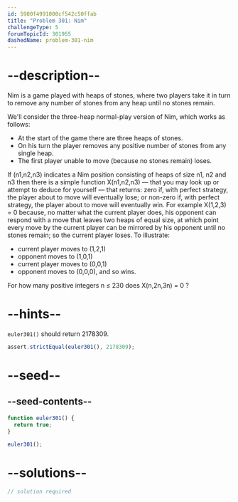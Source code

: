 ```yaml
---
id: 5900f4991000cf542c50ffab
title: "Problem 301: Nim"
challengeType: 5
forumTopicId: 301955
dashedName: problem-301-nim
---
```


# --description--

Nim is a game played with heaps of stones, where two players take it in turn to remove any number of stones from any heap until no stones remain.

We'll consider the three-heap normal-play version of Nim, which works as follows:

- At the start of the game there are three heaps of stones.
- On his turn the player removes any positive number of stones from any single heap.
- The first player unable to move (because no stones remain) loses.

If (n1,n2,n3) indicates a Nim position consisting of heaps of size n1, n2 and n3 then there is a simple function X(n1,n2,n3) — that you may look up or attempt to deduce for yourself — that returns: zero if, with perfect strategy, the player about to move will eventually lose; or non-zero if, with perfect strategy, the player about to move will eventually win. For example X(1,2,3) = 0 because, no matter what the current player does, his opponent can respond with a move that leaves two heaps of equal size, at which point every move by the current player can be mirrored by his opponent until no stones remain; so the current player loses. To illustrate:

- current player moves to (1,2,1)
- opponent moves to (1,0,1)
- current player moves to (0,0,1)
- opponent moves to (0,0,0), and so wins.

For how many positive integers n ≤ 230 does X(n,2n,3n) = 0 ?

# --hints--

`euler301()` should return 2178309.

```js
assert.strictEqual(euler301(), 2178309);
```

# --seed--

## --seed-contents--

```js
function euler301() {
  return true;
}

euler301();
```

# --solutions--

```js
// solution required
```
